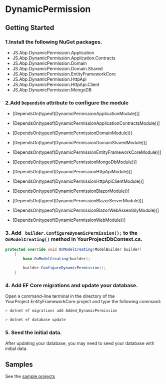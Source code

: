 ﻿# DynamicPermission

## Getting Started

### 1.Install the following NuGet packages.
* JS.Abp.DynamicPermission.Application
* JS.Abp.DynamicPermission.Application.Contracts
* JS.Abp.DynamicPermission.Domain
* JS.Abp.DynamicPermission.Domain.Shared
* JS.Abp.DynamicPermission.EntityFrameworkCore
* JS.Abp.DynamicPermission.HttpApi
* JS.Abp.DynamicPermission.HttpApi.Client
* JS.Abp.DynamicPermission.MongoDB

### 2.Add `DependsOn` attribute to configure the module
* [DependsOn(typeof(DynamicPermissionApplicationModule))]
* [DependsOn(typeof(DynamicPermissionApplicationContractsModule))]
* [DependsOn(typeof(DynamicPermissionDomainModule))]
* [DependsOn(typeof(DynamicPermissionDomainSharedModule))]
* [DependsOn(typeof(DynamicPermissionEntityFrameworkCoreModule))]
* [DependsOn(typeof(DynamicPermissionMongoDbModule))]
* [DependsOn(typeof(DynamicPermissionHttpApiModule))]
* [DependsOn(typeof(DynamicPermissionHttpApiClientModule))]

* [DependsOn(typeof(DynamicPermissionBlazorModule))]
* [DependsOn(typeof(DynamicPermissionBlazorServerModule))]
* [DependsOn(typeof(DynamicPermissionBlazorWebAssemblyModule))]
* [DependsOn(typeof(DynamicPermissionWebModule))]
### 3. Add ` builder.ConfigureDynamicPermission();` to the `OnModelCreating()` method in **YourProjectDbContext.cs**.
```csharp
protected override void OnModelCreating(ModelBuilder builder)
    {
        base.OnModelCreating(builder);

        builder.ConfigureDynamicPermission();
    }
```

### 4. Add EF Core migrations and update your database.
Open a command-line terminal in the directory of the YourProject.EntityFrameworkCore project and type the following command:

````bash
> dotnet ef migrations add Added_DynamicPermission
````
````bash
> dotnet ef database update
````

### 5. Seed the initial data.
After updating your database, you may need to seed your database with initial data.

## Samples

See the [sample projects](https://github.com/zhaofenglee/DynamicPermission/tree/master/host/JS.Abp.DynamicPermission.Blazor.Host)
